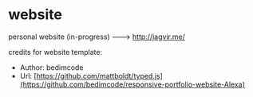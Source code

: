 # website
personal website (in-progress) ---> http://jagvir.me/


credits for website template:
 *   Author: bedimcode
 *   Url: [https://github.com/mattboldt/typed.js](https://github.com/bedimcode/responsive-portfolio-website-Alexa)
